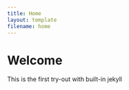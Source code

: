 ```yaml
---
title: Home
layout: template
filename: home
--- 
```


# Welcome

This is the first try-out with built-in jekyll